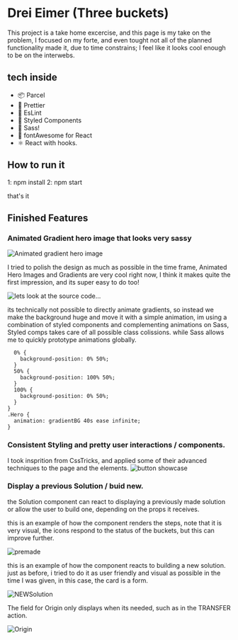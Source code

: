 # Drei Eimer (Three buckets)

This project is a take home excercise, and this page is my take on the problem, I focused on my forte, and even tought not all of the planned functionality made it, due to time constrains; I feel like it looks cool enough to be on the interwebs.

## tech inside
* 📦 Parcel 
* 🌺 Prettier 
* 📝 EsLint 
* 💅 Styled Components 
* 💄 Sass!
* 🐉 fontAwesome for React 
* ⚛️ React with hooks.

## How to run it
1: npm install
2: npm start 

that's it

## Finished Features
### Animated Gradient hero image that looks very sassy
![Animated gradient hero image](https://user-images.githubusercontent.com/27336508/63577697-98068680-c554-11e9-88d2-be9f788c41a0.gif)

I tried to polish the design as much as possible in the time frame, Animated Hero Images and Gradients are very cool right now, I think it makes quite the first impression, and its super easy to do too! 

![lets look at the source code...](https://user-images.githubusercontent.com/27336508/63578117-6e9a2a80-c555-11e9-972a-ad286676a465.png)

its technically not possible to directly animate gradients, so instead we make the background huge and move it with a simple animation, im using a combination of styled components and complementing animations on Sass, Styled comps takes care of all possible class colissions. while Sass allows me to quickly prototype animations globally.
```@keyframes gradientBG {
  0% {
    background-position: 0% 50%;
  }
  50% {
    background-position: 100% 50%;
  }
  100% {
    background-position: 0% 50%;
  }
}
.Hero {
  animation: gradientBG 40s ease infinite;
}
```
### Consistent Styling and pretty user interactions / components. 
I took insprition from CssTricks, and applied some of their advanced techniques to the page and the elements. 
![button showcase](https://user-images.githubusercontent.com/27336508/63578901-0cdac000-c557-11e9-8e37-e1330f94856d.gif)

### Display a previous Solution / buid new. 
the Solution component can react to displaying a previously made solution or allow the user to build one, depending on the props it receives.

this is an example of how the component renders the steps, note that it is very visual, the icons respond to the status of the buckets, but this can improve further. 

![premade](https://user-images.githubusercontent.com/27336508/63579318-f719ca80-c557-11e9-96d1-3eef7e7eba56.png)

this is an example of how the component reacts to building a new solution. 
just as before, i tried to do it as user friendly and visual as possible in the time I was given, in this case, the card is a form. 

![NEWSolution](https://user-images.githubusercontent.com/27336508/63579486-668fba00-c558-11e9-99de-cc1f51b70e35.png)

The field for Origin only displays when its needed, such as in the TRANSFER action. 

![Origin](https://user-images.githubusercontent.com/27336508/63579608-ac4c8280-c558-11e9-9364-ee5e24d3f72b.png)





